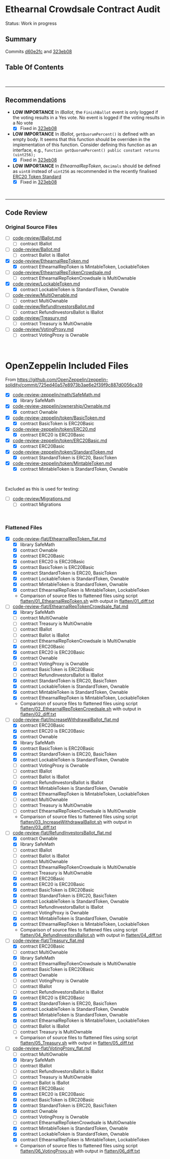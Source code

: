 # Ethearnal Crowdsale Contract Audit

Status: Work in progress

## Summary

Commits
[d60e2fc](https://github.com/Ethearnal/SmartContracts/commit/d60e2fca5e5e0a48f37be8170f08773b5c0d99d4) and
[323eb08](https://github.com/Ethearnal/SmartContracts/commit/323eb0842cb701bbf516473b6129315745550757)

## Table Of Contents

<br />

<hr />

## Recommendations

* **LOW IMPORTANCE** In *IBallot*, the `FinishBallot` event is only logged if the voting results in a Yes vote. No event
  is logged if the voting results in a No vote
  * [x] Fixed in [323eb08](https://github.com/Ethearnal/SmartContracts/commit/323eb0842cb701bbf516473b6129315745550757)
* **LOW IMPORTANCE** In *IBallot*, `getQuorumPercent()` is defined with an empty body. It seems that this function should be
  overriden in the implementation of this function. Consider defining this function as an interface, e.g.,
  `function getQuorumPercent() public constant returns (uint256);`
  * [x] Fixed in [323eb08](https://github.com/Ethearnal/SmartContracts/commit/323eb0842cb701bbf516473b6129315745550757)
* **LOW IMPORTANCE** In *EthearnalRepToken*, `decimals` should be defined as `uint8` instead of `uint256` as recommended in the
  recently finalised [ERC20 Token Standard](https://github.com/ethereum/EIPs/blob/master/EIPS/eip-20-token-standard.md)
  * [x] Fixed in [323eb08](https://github.com/Ethearnal/SmartContracts/commit/323eb0842cb701bbf516473b6129315745550757)

<br />

<hr />

## Code Review

### Original Source Files

* [ ] [code-review/IBallot.md](code-review/IBallot.md)
  * [ ] contract IBallot
* [ ] [code-review/Ballot.md](code-review/Ballot.md)
  * [ ] contract Ballot is IBallot
* [x] [code-review/EthearnalRepToken.md](code-review/EthearnalRepToken.md)
  * [x] contract EthearnalRepToken is MintableToken, LockableToken
* [ ] [code-review/EthearnalRepTokenCrowdsale.md](code-review/EthearnalRepTokenCrowdsale.md)
  * [ ] contract EthearnalRepTokenCrowdsale is MultiOwnable
* [x] [code-review/LockableToken.md](code-review/LockableToken.md)
  * [x] contract LockableToken is StandardToken, Ownable
* [ ] [code-review/MultiOwnable.md](code-review/MultiOwnable.md)
  * [ ] contract MultiOwnable
* [ ] [code-review/RefundInvestorsBallot.md](code-review/RefundInvestorsBallot.md)
  * [ ] contract RefundInvestorsBallot is IBallot
* [ ] [code-review/Treasury.md](code-review/Treasury.md)
  * [ ] contract Treasury is MultiOwnable
* [ ] [code-review/VotingProxy.md](code-review/VotingProxy.md)
  * [ ] contract VotingProxy is Ownable

<br />

# OpenZeppelin Included Files

From https://github.com/OpenZeppelin/zeppelin-solidity/commit/725ed40a57e8973b3ae6e2f39f9c887d0056ca39

* [x] [code-review-zeppelin/math/SafeMath.md](code-review-zeppelin/math/SafeMath.md)
  * [x] library SafeMath
* [x] [code-review-zeppelin/ownership/Ownable.md](code-review-zeppelin/ownership/Ownable.md)
  * [x] contract Ownable
* [x] [code-review-zeppelin/token/BasicToken.md](code-review-zeppelin/token/BasicToken.md)
  * [x] contract BasicToken is ERC20Basic
* [x] [code-review-zeppelin/token/ERC20.md](code-review-zeppelin/token/ERC20.md)
  * [x] contract ERC20 is ERC20Basic
* [x] [code-review-zeppelin/token/ERC20Basic.md](code-review-zeppelin/token/ERC20Basic.md)
  * [x] contract ERC20Basic
* [x] [code-review-zeppelin/token/StandardToken.md](code-review-zeppelin/token/StandardToken.md)
  * [x] contract StandardToken is ERC20, BasicToken
* [x] [code-review-zeppelin/token/MintableToken.md](code-review-zeppelin/token/MintableToken.md)
  * [x] contract MintableToken is StandardToken, Ownable

<br />

Excluded as this is used for testing:

* [ ] [code-review/Migrations.md](code-review/Migrations.md)
  * [ ] contract Migrations

<br />

### Flattened Files

* [x] [code-review-flat/EthearnalRepToken_flat.md](code-review-flat/EthearnalRepToken_flat.md)
  * [x] library SafeMath
  * [x] contract Ownable
  * [x] contract ERC20Basic
  * [x] contract ERC20 is ERC20Basic
  * [x] contract BasicToken is ERC20Basic
  * [x] contract StandardToken is ERC20, BasicToken
  * [x] contract LockableToken is StandardToken, Ownable
  * [x] contract MintableToken is StandardToken, Ownable
  * [x] contract EthearnalRepToken is MintableToken, LockableToken
  * Comparison of source files to flattened files using script [flatten/01_EthearnalRepToken.sh](flatten/01_EthearnalRepToken.sh) with
    output in [flatten/01_diff.txt](flatten/01_diff.txt)
* [ ] [code-review-flat/EthearnalRepTokenCrowdsale_flat.md](code-review-flat/EthearnalRepTokenCrowdsale_flat.md)
  * [x] library SafeMath
  * [ ] contract MultiOwnable
  * [ ] contract Treasury is MultiOwnable
  * [ ] contract IBallot
  * [ ] contract Ballot is IBallot
  * [ ] contract EthearnalRepTokenCrowdsale is MultiOwnable
  * [x] contract ERC20Basic
  * [x] contract ERC20 is ERC20Basic
  * [x] contract Ownable
  * [ ] contract VotingProxy is Ownable
  * [x] contract BasicToken is ERC20Basic
  * [ ] contract RefundInvestorsBallot is IBallot
  * [x] contract StandardToken is ERC20, BasicToken
  * [x] contract LockableToken is StandardToken, Ownable
  * [x] contract MintableToken is StandardToken, Ownable
  * [x] contract EthearnalRepToken is MintableToken, LockableToken
  * Comparison of source files to flattened files using script [flatten/02_EthearnalRepTokenCrowdsale.sh](flatten/02_EthearnalRepTokenCrowdsale.sh) with
    output in [flatten/02_diff.txt](flatten/02_diff.txt)
* [ ] [code-review-flat/IncreaseWithdrawalBallot_flat.md](code-review-flat/IncreaseWithdrawalBallot_flat.md)
  * [x] contract ERC20Basic
  * [x] contract ERC20 is ERC20Basic
  * [x] contract Ownable
  * [x] library SafeMath
  * [x] contract BasicToken is ERC20Basic
  * [x] contract StandardToken is ERC20, BasicToken
  * [x] contract LockableToken is StandardToken, Ownable
  * [ ] contract VotingProxy is Ownable
  * [ ] contract IBallot
  * [ ] contract Ballot is IBallot
  * [ ] contract RefundInvestorsBallot is IBallot
  * [x] contract MintableToken is StandardToken, Ownable
  * [x] contract EthearnalRepToken is MintableToken, LockableToken
  * [ ] contract MultiOwnable
  * [ ] contract Treasury is MultiOwnable
  * [ ] contract EthearnalRepTokenCrowdsale is MultiOwnable
  * Comparison of source files to flattened files using script [flatten/03_IncreaseWithdrawalBallot.sh](flatten/03_IncreaseWithdrawalBallot.sh) with
    output in [flatten/03_diff.txt](flatten/03_diff.txt)
* [ ] [code-review-flat/RefundInvestorsBallot_flat.md](code-review-flat/RefundInvestorsBallot_flat.md)
  * [x] contract Ownable
  * [x] library SafeMath
  * [ ] contract IBallot
  * [ ] contract Ballot is IBallot
  * [ ] contract MultiOwnable
  * [ ] contract EthearnalRepTokenCrowdsale is MultiOwnable
  * [ ] contract Treasury is MultiOwnable
  * [x] contract ERC20Basic
  * [x] contract ERC20 is ERC20Basic
  * [x] contract BasicToken is ERC20Basic
  * [x] contract StandardToken is ERC20, BasicToken
  * [x] contract LockableToken is StandardToken, Ownable
  * [ ] contract RefundInvestorsBallot is IBallot
  * [ ] contract VotingProxy is Ownable
  * [x] contract MintableToken is StandardToken, Ownable
  * [x] contract EthearnalRepToken is MintableToken, LockableToken
  * Comparison of source files to flattened files using script [flatten/04_RefundInvestorsBallot.sh](flatten/04_RefundInvestorsBallot.sh) with
    output in [flatten/04_diff.txt](flatten/04_diff.txt)
* [ ] [code-review-flat/Treasury_flat.md](code-review-flat/Treasury_flat.md)
  * [x] contract ERC20Basic
  * [ ] contract MultiOwnable
  * [x] library SafeMath
  * [ ] contract EthearnalRepTokenCrowdsale is MultiOwnable
  * [x] contract BasicToken is ERC20Basic
  * [x] contract Ownable
  * [ ] contract VotingProxy is Ownable
  * [ ] contract IBallot
  * [ ] contract RefundInvestorsBallot is IBallot
  * [x] contract ERC20 is ERC20Basic
  * [x] contract StandardToken is ERC20, BasicToken
  * [x] contract LockableToken is StandardToken, Ownable
  * [x] contract MintableToken is StandardToken, Ownable
  * [x] contract EthearnalRepToken is MintableToken, LockableToken
  * [ ] contract Ballot is IBallot
  * [ ] contract Treasury is MultiOwnable
  * Comparison of source files to flattened files using script [flatten/05_Treasury.sh](flatten/05_Treasury.sh) with
    output in [flatten/05_diff.txt](flatten/05_diff.txt)
* [ ] [code-review-flat/VotingProxy_flat.md](code-review-flat/VotingProxy_flat.md)
  * [ ] contract MultiOwnable
  * [x] library SafeMath
  * [ ] contract IBallot
  * [ ] contract RefundInvestorsBallot is IBallot
  * [ ] contract Treasury is MultiOwnable
  * [ ] contract Ballot is IBallot
  * [x] contract ERC20Basic
  * [x] contract ERC20 is ERC20Basic
  * [x] contract BasicToken is ERC20Basic
  * [x] contract StandardToken is ERC20, BasicToken
  * [x] contract Ownable
  * [ ] contract VotingProxy is Ownable
  * [ ] contract EthearnalRepTokenCrowdsale is MultiOwnable
  * [x] contract MintableToken is StandardToken, Ownable
  * [x] contract LockableToken is StandardToken, Ownable
  * [x] contract EthearnalRepToken is MintableToken, LockableToken
  * Comparison of source files to flattened files using script [flatten/06_VotingProxy.sh](flatten/06_VotingProxy.sh) with
    output in [flatten/06_diff.txt](flatten/06_diff.txt)
